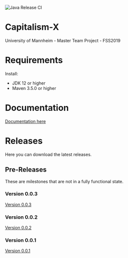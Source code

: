 ![Java Release CI](https://github.com/ThaiJamesLee/Capitalism-X/workflows/Java%20Release%20CI/badge.svg)
# Capitalism-X
University of Mannheim - Master Team Project - FSS2019

# Requirements
Install:
- JDK 12 or higher
- Maven 3.5.0 or higher

# Documentation
[Documentation here](http://bccecfaf-acdc-4fcd-82a5-275ef7314639.ma.bw-cloud-instance.org)

# Releases
Here you can download the latest releases. 

## Pre-Releases
These are milestones that are not in a fully functional state. 

### Version 0.0.3
[Version 0.0.3](https://github.com/ThaiJamesLee/Capitalism-X/releases/tag/v0.0.3)
### Version 0.0.2
[Version 0.0.2](https://github.com/ThaiJamesLee/Capitalism-X/releases/tag/v0.0.2)
### Version 0.0.1
[Version 0.0.1](https://github.com/ThaiJamesLee/Capitalism-X/releases/tag/v0.0.1)

